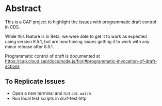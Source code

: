# Abstract

This is a CAP project to highlight the issues with programmatic draft control in CDS.

While this feature is in Beta, we were able to get it to work as expected using version 8.5.1, but are now having issues getting it to work with any minor release after 8.5.1.

Programmatic control of draft is documented at https://cap.cloud.sap/docs/node.js/fiori#programmatic-invocation-of-draft-actions


## To Replicate Issues

- Open a new terminal and run `cds watch`
- Run local test scripts in draf-test.http

